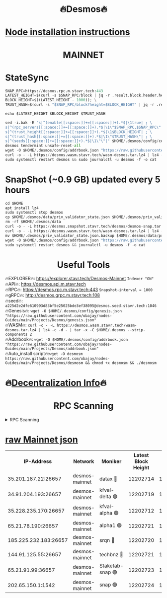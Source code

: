 <h1 align="center"> 🔥Desmos🔥</h1>

[Node installation instructions](https://github.com/obajay/nodes-Guides/tree/main/Projects/Desmos)
=
<h1 align="center"> MAINNET</h1>

# StateSync
```python
SNAP_RPC=https://desmos.rpc.m.stavr.tech:443
LATEST_HEIGHT=$(curl -s $SNAP_RPC/block | jq -r .result.block.header.height); \
BLOCK_HEIGHT=$((LATEST_HEIGHT - 1000)); \
TRUST_HASH=$(curl -s "$SNAP_RPC/block?height=$BLOCK_HEIGHT" | jq -r .result.block_id.hash)

echo $LATEST_HEIGHT $BLOCK_HEIGHT $TRUST_HASH

sed -i.bak -E "s|^(enable[[:space:]]+=[[:space:]]+).*$|\1true| ; \
s|^(rpc_servers[[:space:]]+=[[:space:]]+).*$|\1\"$SNAP_RPC,$SNAP_RPC\"| ; \
s|^(trust_height[[:space:]]+=[[:space:]]+).*$|\1$BLOCK_HEIGHT| ; \
s|^(trust_hash[[:space:]]+=[[:space:]]+).*$|\1\"$TRUST_HASH\"| ; \
s|^(seeds[[:space:]]+=[[:space:]]+).*$|\1\"\"|" $HOME/.desmos/config/config.toml
desmos tendermint unsafe-reset-all
wget -O $HOME/.desmos/config/addrbook.json "https://raw.githubusercontent.com/nodersteam/cosmos-adrbook/main/desmos/addrbook.json"
curl -o - -L https://desmos.wasm.stavr.tech/wasm-desmos.tar.lz4 | lz4 -c -d - | tar -x -C $HOME/.desmos --strip-components 2
sudo systemctl restart desmos && sudo journalctl -u desmos -f -o cat
```
# SnapShot (~0.9 GB) updated every 5 hours
```python
cd $HOME
apt install lz4
sudo systemctl stop desmos
cp $HOME/.desmos/data/priv_validator_state.json $HOME/.desmos/priv_validator_state.json.backup
rm -rf $HOME/.desmos/data
curl -o - -L https://desmos.snapshot.stavr.tech/desmos/desmos-snap.tar.lz4 | lz4 -c -d - | tar -x -C $HOME/.desmos --strip-components 2
curl -o - -L https://desmos.wasm.stavr.tech/wasm-desmos.tar.lz4 | lz4 -c -d - | tar -x -C $HOME/.desmos --strip-components 2
mv $HOME/.desmos/priv_validator_state.json.backup $HOME/.desmos/data/priv_validator_state.json
wget -O $HOME/.desmos/config/addrbook.json "https://raw.githubusercontent.com/obajay/nodes-Guides/main/Projects/Desmos/addrbook.json"
sudo systemctl restart desmos && journalctl -u desmos -f -o cat
```

 <h1 align="center"> Useful Tools</h1>

🔥EXPLORER🔥:     https://explorer.stavr.tech/Desmos-Mainnet        `Indexer "ON"` \
🔥API🔥:          https://desmos.api.m.stavr.tech \
🔥RPC🔥:          https://desmos.rpc.m.stavr.tech:443              `Snapshot-interval = 1000` \
🔥gRPC🔥:         http://desmos.grpc.m.stavr.tech:108 \
🔥seed🔥:      `a225d2e2dfe610993d83bf5e25025bde3ef38095@desmos.seed.stavr.tech:1046` \
🔥Genesis🔥:   `wget -O $HOME/.desmos/config/genesis.json "https://raw.githubusercontent.com/obajay/nodes-Guides/main/Projects/Desmos/genesis.json"` \
🔥WASM🔥:      `curl -o - -L https://desmos.wasm.stavr.tech/wasm-desmos.tar.lz4 | lz4 -c -d - | tar -x -C $HOME/.desmos --strip-components 2` \
🔥Addrbook🔥:  `wget -O $HOME/.desmos/config/addrbook.json "https://raw.githubusercontent.com/obajay/nodes-Guides/main/Projects/Desmos/addrbook.json"` \
🔥Auto_install script🔥:`wget -O desmosm https://raw.githubusercontent.com/obajay/nodes-Guides/main/Projects/Desmos/desmosm && chmod +x desmosm && ./desmosm`

🔥[Decentralization Info](https://github.com/obajay/StateSync-snapshots/tree/main/Projects/Desmos/Decentralization)🔥
=
<h1 align="center"> RPC Scanning</h1>

<details>
<summary>RPC Scanning</summary>

<h2 align="center"> We scan nodes in real time every 4 hours. And we provide the final result of RPC endpoints.
We cannot influence the operation of these nodes in any way. </h2>


```python
If Voting Power is higher than 0 --> then the Node is a validator of the network and may be subject to attack and be a potential threat to the chain.
```
```python
We marked such validators with a red symbol
```

</details>

[raw Mainnet json](https://rpc-check.desmosm.stavr.tech/desmosm/rpc-desmosm-result.json)
=


<table><tr><th>IP-Address</th><th>Network</th><th>Moniker</th><th>Latest Block Height</th><th>Earliest Block Height</th><th>Catching Up</th><th>Tx Index</th><th>Voting Power</th><th>Scan Time</th></tr><tr><td>35.201.187.22:26657</td><td>desmos-mainnet</td><td>datax 🔴</td><td>12202714</td><td>1</td><td>False</td><td>on</td><td>1975522</td><td>2024-01-28T04:44:17.191365101UTC</td></tr><tr><td>34.91.204.193:26657</td><td>desmos-mainnet</td><td>kfval-delta 🟢</td><td>12202719</td><td>11452001</td><td>False</td><td>on</td><td>0</td><td>2024-01-28T04:44:50.241070231UTC</td></tr><tr><td>35.228.235.170:26657</td><td>desmos-mainnet</td><td>kfval-alpha 🟢</td><td>12202712</td><td>11470940</td><td>False</td><td>on</td><td>0</td><td>2024-01-28T04:44:05.509812461UTC</td></tr><tr><td>65.21.78.190:26657</td><td>desmos-mainnet</td><td>alpha1 🟢</td><td>12202721</td><td>11497401</td><td>False</td><td>on</td><td>0</td><td>2024-01-28T04:44:59.549942398UTC</td></tr><tr><td>185.225.232.183:26657</td><td>desmos-mainnet</td><td>srqn 🔴</td><td>12202720</td><td>11894001</td><td>False</td><td>off</td><td>713308</td><td>2024-01-28T04:44:54.750647765UTC</td></tr><tr><td>144.91.125.55:26657</td><td>desmos-mainnet</td><td>techbnz 🔴</td><td>12202721</td><td>11894501</td><td>False</td><td>off</td><td>635929</td><td>2024-01-28T04:44:57.071149293UTC</td></tr><tr><td>65.21.91.99:36657</td><td>desmos-mainnet</td><td>Staketab-snap 🟢</td><td>12202723</td><td>12198601</td><td>False</td><td>off</td><td>0</td><td>2024-01-28T04:45:12.855149178UTC</td></tr><tr><td>202.65.150.1:1542</td><td>desmos-mainnet</td><td>snap 🟢</td><td>12202724</td><td>12199840</td><td>False</td><td>on</td><td>0</td><td>2024-01-28T04:45:15.834465832UTC</td></tr></table>
